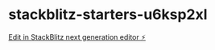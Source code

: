 # stackblitz-starters-u6ksp2xl

[Edit in StackBlitz next generation editor ⚡️](https://stackblitz.com/~/github.com/Firestonecanon/stackblitz-starters-u6ksp2xl)